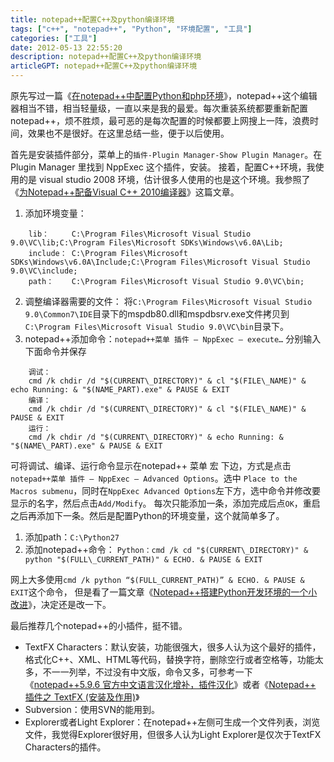 ```yaml
---
title: notepad++配置C++及python编译环境
tags: ["c++", "notepad++", "Python", "环境配置", "工具"]
categories: ["工具"]
date: 2012-05-13 22:55:20
description: notepad++配置C++及python编译环境
articleGPT: notepad++配置C++及python编译环境
---
```


原先写过一篇《[在notepad++中配置Python和php环境](./2011-09-19-npp-python-php)》，notepad++这个编辑器相当不错，相当轻量级，一直以来是我的最爱。每次重装系统都要重新配置notepad++，烦不胜烦，最可恶的是每次配置的时候都要上网搜上一阵，浪费时间，效果也不是很好。在这里总结一些，便于以后使用。  

首先是安装插件部分，菜单上的`插件-Plugin Manager-Show Plugin Manager`。在 Plugin Manager 
里找到 NppExec 这个插件，安装。 接着，配置C++环境，我使用的是 visual studio 2008 
环境，估计很多人使用的也是这个环境。我参照了《[为Notepad++配备Visual C++ 2010编译器](https://www.cnblogs.com/Realh/archive/2011/12/12/2284741.html)》这篇文章。

1. 添加环境变量：
```
    lib：     C:\Program Files\Microsoft Visual Studio 9.0\VC\lib;C:\Program Files\Microsoft SDKs\Windows\v6.0A\Lib;
    include： C:\Program Files\Microsoft SDKs\Windows\v6.0A\Include;C:\Program Files\Microsoft Visual Studio 9.0\VC\include;
    path：    C:\Program Files\Microsoft Visual Studio 9.0\VC\bin;
```
2. 调整编译器需要的文件： 将`C:\Program Files\Microsoft Visual Studio 9.0\Common7\IDE`目录下的mspdb80.dll和mspdbsrv.exe文件拷贝到`C:\Program Files\Microsoft Visual Studio 9.0\VC\bin`目录下。 
3. notepad++添加命令：`notepad++菜单 插件 – NppExec – execute…` 分别输入下面命令并保存
```
    调试：
    cmd /k chdir /d "$(CURRENT\_DIRECTORY)" & cl "$(FILE\_NAME)" & echo Running: & "$(NAME_PART).exe" & PAUSE & EXIT
    编译：
    cmd /k chdir /d "$(CURRENT\_DIRECTORY)" & cl "$(FILE\_NAME)" & PAUSE & EXIT
    运行：
    cmd /k chdir /d "$(CURRENT\_DIRECTORY)" & echo Running: & "$(NAME\_PART).exe" & PAUSE & EXIT
```

可将调试、编译、运行命令显示在notepad++ 菜单 宏 下边，方式是点击`notepad++菜单 插件 – NppExec – Advanced Options`。选中
`Place to the Macros submenu`，同时在`NppExec Advanced Options`左下方，选中命令并修改要显示的名字，然后点击`Add/Modify`。
每次只能添加一条，添加完成后点`OK`，重启之后再添加下一条。然后是配置Python的环境变量，这个就简单多了。 

1. 添加path：`C:\Python27`
2. 添加notepad++命令： `Python：cmd /k cd "$(CURRENT\_DIRECTORY)" &  python "$(FULL\_CURRENT_PATH)" & ECHO. & PAUSE & EXIT`

网上大多使用`cmd /k python “$(FULL_CURRENT_PATH)” & ECHO. & PAUSE & EXIT`这个命令，
但是看了一篇文章《[Notepad++搭建Python开发环境的一个小改进](https://www.cnblogs.com/tt-0411/archive/2011/10/30/2229544.html)》，决定还是改一下。

最后推荐几个notepad++的小插件，挺不错。

  * TextFX Characters：默认安装，功能很强大，很多人认为这个最好的插件，格式化C++、XML、HTML等代码，替换字符，删除空行或者空格等，功能太多，不一一列举，不过没有中文版，命令又多，可参考一下《[notepad++5.9.6 官方中文语言汉化增补，插件汉化](https://hi.baidu.com/homeylife/blog/item/e59176868e13062767096e13.html)》或者《[Notepad++ 插件之 TextFX (安装及作用)](http://zhibin07.iteye.com/blog/1287234)》
  * Subversion：使用SVN的能用到。
  * Explorer或者Light Explorer：在notepad++左侧可生成一个文件列表，浏览文件，我觉得Explorer很好用，但很多人认为Light Explorer是仅次于TextFX Characters的插件。

